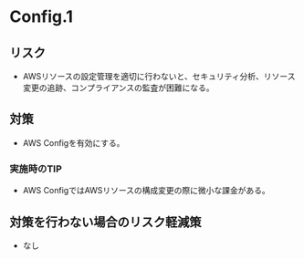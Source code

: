 # Config.1

## リスク

- AWSリソースの設定管理を適切に行わないと、セキュリティ分析、リソース変更の追跡、コンプライアンスの監査が困難になる。

## 対策

- AWS Configを有効にする。

### 実施時のTIP

- AWS ConfigではAWSリソースの構成変更の際に微小な課金がある。

## 対策を行わない場合のリスク軽減策

- なし
